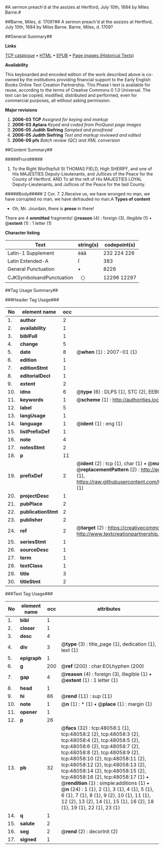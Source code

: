 #A sermon preach'd at the assizes at Hertford, July 10th, 1684 by Miles Barne.#

##Barne, Miles, d. 1709?##
A sermon preach'd at the assizes at Hertford, July 10th, 1684 by Miles Barne.
Barne, Miles, d. 1709?

##General Summary##

**Links**

[TCP catalogue](http://www.ota.ox.ac.uk/tcp/)  • 
[HTML](http://tei.it.ox.ac.uk/tcp/Texts-HTML/free/A31/A31000.html)  • 
[EPUB](http://tei.it.ox.ac.uk/tcp/Texts-EPUB/free/A31/A31000.epub) • 
[Page images (Historical Texts)](https://data.historicaltexts.jisc.ac.uk/view?pubId=eebo-11672431e&pageId=eebo-11672431e-48058-1)

**Availability**

This keyboarded and encoded edition of the
	       work described above is co-owned by the institutions
	       providing financial support to the Early English Books
	       Online Text Creation Partnership. This Phase I text is
	       available for reuse, according to the terms of Creative
	       Commons 0 1.0 Universal. The text can be copied,
	       modified, distributed and performed, even for
	       commercial purposes, all without asking permission.

**Major revisions**

1. __2006-03__ __TCP__ *Assigned for keying and markup*
1. __2006-03__ __Aptara__ *Keyed and coded from ProQuest page images*
1. __2006-05__ __Judith Siefring__ *Sampled and proofread*
1. __2006-05__ __Judith Siefring__ *Text and markup reviewed and edited*
1. __2006-09__ __pfs__ *Batch review (QC) and XML conversion*

##Content Summary##

#####Front#####

1. To the Right Worſhipfull
St THOMAS FIELD,
High SHERIFF, and one of His
MAJESTIES Deputy-Lieutenants,
and Juſtices of the Peace for
the County of Hertford. AND
To all the reſt of His MAJESTIES
LOYAL Deputy-Lieutenants, and
Juſtices of the Peace for the ſaid
County.

#####Body#####
2 Cor. 7. 2.Receive us, we have wronged no man, we
have corrupted no man, we have defrauded
no man.A
**Types of content**

  * Oh, Mr. Jourdain, there is **prose** in there!

There are 4 **ommitted** fragments! 
 @__reason__ (4) : foreign (3), illegible (1)  •  @__extent__ (1) : 1 letter (1)

**Character listing**


|Text|string(s)|codepoint(s)|
|---|---|---|
|Latin-1 Supplement|èàâ|232 224 226|
|Latin Extended-A|ſ|383|
|General Punctuation|•|8226|
|CJKSymbolsandPunctuation|〈〉|12296 12297|

##Tag Usage Summary##

###Header Tag Usage###

|No|element name|occ|attributes|
|---|---|---|---|
|1.|__author__|2||
|2.|__availability__|1||
|3.|__biblFull__|1||
|4.|__change__|5||
|5.|__date__|8| @__when__ (1) : 2007-01 (1)|
|6.|__edition__|1||
|7.|__editionStmt__|1||
|8.|__editorialDecl__|1||
|9.|__extent__|2||
|10.|__idno__|6| @__type__ (6) : DLPS (1), STC (2), EEBO-CITATION (1), OCLC (1), VID (1)|
|11.|__keywords__|1| @__scheme__ (1) : http://authorities.loc.gov/ (1)|
|12.|__label__|5||
|13.|__langUsage__|1||
|14.|__language__|1| @__ident__ (1) : eng (1)|
|15.|__listPrefixDef__|1||
|16.|__note__|4||
|17.|__notesStmt__|2||
|18.|__p__|11||
|19.|__prefixDef__|2| @__ident__ (2) : tcp (1), char (1)  •  @__matchPattern__ (2) : ([0-9\-]+):([0-9IVX]+) (1), (.+) (1)  •  @__replacementPattern__ (2) : http://eebo.chadwyck.com/downloadtiff?vid=$1&page=$2 (1), https://raw.githubusercontent.com/textcreationpartnership/Texts/master/tcpchars.xml#$1 (1)|
|20.|__projectDesc__|1||
|21.|__pubPlace__|2||
|22.|__publicationStmt__|2||
|23.|__publisher__|2||
|24.|__ref__|2| @__target__ (2) : https://creativecommons.org/publicdomain/zero/1.0/ (1), http://www.textcreationpartnership.org/docs/. (1)|
|25.|__seriesStmt__|1||
|26.|__sourceDesc__|1||
|27.|__term__|1||
|28.|__textClass__|1||
|29.|__title__|3||
|30.|__titleStmt__|2||


###Text Tag Usage###

|No|element name|occ|attributes|
|---|---|---|---|
|1.|__bibl__|1||
|2.|__closer__|1||
|3.|__desc__|4||
|4.|__div__|3| @__type__ (3) : title_page (1), dedication (1), text (1)|
|5.|__epigraph__|1||
|6.|__g__|200| @__ref__ (200) : char:EOLhyphen (200)|
|7.|__gap__|4| @__reason__ (4) : foreign (3), illegible (1)  •  @__extent__ (1) : 1 letter (1)|
|8.|__head__|1||
|9.|__hi__|86| @__rend__ (11) : sup (11)|
|10.|__note__|1| @__n__ (1) : * (1)  •  @__place__ (1) : margin (1)|
|11.|__opener__|1||
|12.|__p__|26||
|13.|__pb__|32| @__facs__ (32) : tcp:48058:1 (1), tcp:48058:2 (2), tcp:48058:3 (2), tcp:48058:4 (2), tcp:48058:5 (2), tcp:48058:6 (2), tcp:48058:7 (2), tcp:48058:8 (2), tcp:48058:9 (2), tcp:48058:10 (2), tcp:48058:11 (2), tcp:48058:12 (2), tcp:48058:13 (2), tcp:48058:14 (2), tcp:48058:15 (2), tcp:48058:16 (2), tcp:48058:17 (1)  •  @__rendition__ (1) : simple:additions (1)  •  @__n__ (24) : 1 (1), 2 (1), 3 (1), 4 (1), 5 (1), 6 (1), 7 (1), 8 (1), 9 (2), 10 (1), 11 (1), 12 (2), 13 (2), 14 (1), 15 (1), 16 (2), 18 (1), 19 (1), 22 (1), 23 (1)|
|14.|__q__|1||
|15.|__salute__|2||
|16.|__seg__|2| @__rend__ (2) : decorInit (2)|
|17.|__signed__|1||
